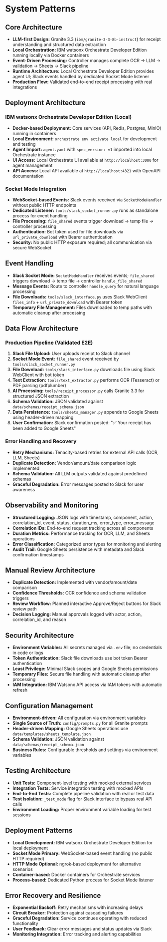 # System Patterns

## Core Architecture
- **LLM-first Design:** Granite 3.3 (`ibm/granite-3-3-8b-instruct`) for receipt understanding and structured data extraction
- **Local Orchestration:** IBM watsonx Orchestrate Developer Edition running locally via Docker containers
- **Event-Driven Processing:** Controller manages complete OCR → LLM → validation → Sheets → Slack pipeline
- **Runtime Architecture:** Local Orchestrate Developer Edition provides agent UI; Slack events handled by dedicated Socket Mode listener
- **Production Flow:** Validated end-to-end receipt processing with real integrations

## Deployment Architecture

### IBM watsonx Orchestrate Developer Edition (Local)
- **Docker-based Deployment:** Core services (API, Redis, Postgres, MinIO) running in containers
- **Local Environment:** `orchestrate env activate local` for development and testing
- **Agent Import:** `agent.yaml` with `spec_version: v1` imported into local Orchestrate instance
- **UI Access:** Local Orchestrate UI available at `http://localhost:3000` for agent management
- **API Access:** Local API available at `http://localhost:4321` with OpenAPI documentation

### Socket Mode Integration
- **WebSocket-based Events:** Slack events received via `SocketModeHandler` without public HTTP endpoints
- **Dedicated Listener:** `tools/slack_socket_runner.py` runs as standalone process for event handling
- **File Processing:** `file_shared` events trigger download → temp file → controller processing
- **Authentication:** Bot token used for file downloads via `url_private_download` with Bearer authentication
- **Security:** No public HTTP exposure required; all communication via secure WebSocket

## Event Handling
- **Slack Socket Mode:** `SocketModeHandler` receives events; `file_shared` triggers download → temp file → controller `handle_file_shared`
- **Message Events:** Route to controller `handle_query` for natural language processing
- **File Downloads:** `tools/slack_interface.py` uses Slack WebClient `files_info` + `url_private_download` with Bearer token
- **Temporary File Management:** Files downloaded to temp paths with automatic cleanup after processing

## Data Flow Architecture

### Production Pipeline (Validated E2E)
1. **Slack File Upload:** User uploads receipt to Slack channel
2. **Socket Mode Event:** `file_shared` event received by `tools/slack_socket_runner.py`
3. **File Download:** `tools/slack_interface.py` downloads file using Slack WebClient with bot token
4. **Text Extraction:** `tools/text_extractor.py` performs OCR (Tesseract) or PDF parsing (pdfplumber)
5. **AI Processing:** `tools/receipt_processor.py` calls Granite 3.3 for structured JSON extraction
6. **Schema Validation:** JSON validated against `data/schemas/receipt_schema.json`
7. **Data Persistence:** `tools/sheets_manager.py` appends to Google Sheets using header-driven mapping
8. **User Confirmation:** Slack confirmation posted: "✅ Your receipt has been added to Google Sheets"

### Error Handling and Recovery
- **Retry Mechanisms:** Tenacity-based retries for external API calls (OCR, LLM, Sheets)
- **Duplicate Detection:** Vendor/amount/date comparison logic implemented
- **Schema Validation:** All LLM outputs validated against predefined schemas
- **Graceful Degradation:** Error messages posted to Slack for user awareness

## Observability and Monitoring
- **Structured Logging:** JSON logs with timestamp, component, action, correlation_id, event, status, duration_ms, error_type, error_message
- **Correlation IDs:** End-to-end request tracking across all components
- **Duration Metrics:** Performance tracking for OCR, LLM, and Sheets operations
- **Error Classification:** Categorized error types for monitoring and alerting
- **Audit Trail:** Google Sheets persistence with metadata and Slack confirmation timestamps

## Manual Review Architecture
- **Duplicate Detection:** Implemented with vendor/amount/date comparison
- **Confidence Thresholds:** OCR confidence and schema validation triggers
- **Review Workflow:** Planned interactive Approve/Reject buttons for Slack review path
- **Decision Logging:** Manual approvals logged with actor, action, correlation_id, and reason

## Security Architecture
- **Environment Variables:** All secrets managed via `.env` file; no credentials in code or logs
- **Token Authentication:** Slack file downloads use bot token Bearer authentication
- **Least Privilege:** Minimal Slack scopes and Google Sheets permissions
- **Temporary Files:** Secure file handling with automatic cleanup after processing
- **IAM Integration:** IBM Watsonx API access via IAM tokens with automatic refresh

## Configuration Management
- **Environment-driven:** All configuration via environment variables
- **Single Source of Truth:** `config/prompts.py` for all Granite prompts
- **Header-driven Mapping:** Google Sheets operations use `data/templates/sheets_template.json`
- **Schema Validation:** JSON validation against `data/schemas/receipt_schema.json`
- **Business Rules:** Configurable thresholds and settings via environment variables

## Testing Architecture
- **Unit Tests:** Component-level testing with mocked external services
- **Integration Tests:** Service integration testing with mocked APIs
- **End-to-End Tests:** Complete pipeline validation with real or test data
- **Test Isolation:** `_test_mode` flag for Slack interface to bypass real API calls
- **Environment Loading:** Proper environment variable loading for test sessions

## Deployment Patterns
- **Local Development:** IBM watsonx Orchestrate Developer Edition for local deployment
- **Socket Mode Primary:** WebSocket-based event handling (no public HTTP required)
- **HTTP Mode Optional:** ngrok-based deployment for alternative scenarios
- **Container-based:** Docker containers for Orchestrate services
- **Process-based:** Dedicated Python process for Socket Mode listener

## Error Recovery and Resilience
- **Exponential Backoff:** Retry mechanisms with increasing delays
- **Circuit Breaker:** Protection against cascading failures
- **Graceful Degradation:** Service continues operating with reduced functionality
- **User Feedback:** Clear error messages and status updates via Slack
- **Monitoring Integration:** Error tracking and alerting capabilities 